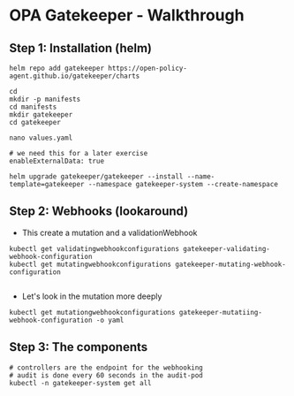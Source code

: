 # OPA Gatekeeper - Walkthrough 

## Step 1: Installation (helm) 

```
helm repo add gatekeeper https://open-policy-agent.github.io/gatekeeper/charts

cd
mkdir -p manifests 
cd manifests 
mkdir gatekeeper
cd gatekeeper
```


```
nano values.yaml
```

```
# we need this for a later exercise
enableExternalData: true
```


```
helm upgrade gatekeeper/gatekeeper --install --name-template=gatekeeper --namespace gatekeeper-system --create-namespace
```

## Step 2: Webhooks (lookaround)

  * This create a mutation and a validationWebhook

```
kubectl get validatingwebhookconfigurations gatekeeper-validating-webhook-configuration 
kubectl get mutatingwebhookconfigurations gatekeeper-mutating-webhook-configuration 


```

  * Let's look in the mutation more deeply 

```
kubectl get mutationgwebhookconfigurations gatekeeper-mutatiing-webhook-configuration -o yaml
```

## Step 3: The components 

```
# controllers are the endpoint for the webhooking
# audit is done every 60 seconds in the audit-pod 
kubectl -n gatekeeper-system get all
```
     

